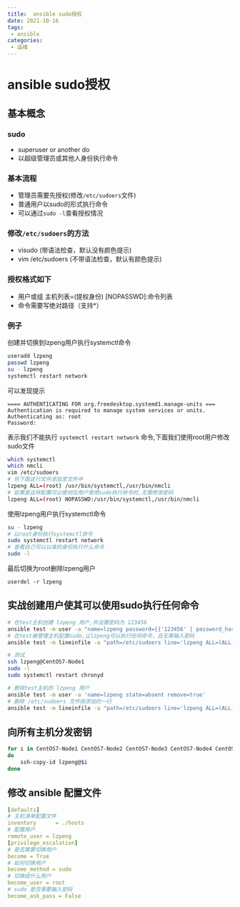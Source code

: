 ```yaml
---
title:  ansible sudo授权
date: 2021-10-16
tags:
 - ansible
categories:
 - 运维
---
```


# ansible sudo授权

## 基本概念

### sudo

- superuser or another do
- 以超级管理员或其他人身份执行命令

### 基本流程

- 管理员需要先授权(修改`/etc/sudoers`文件)
- 普通用户以sudo的形式执行命令
- 可以通过`sudo -l`查看授权情况

### 修改`/etc/sudoers`的方法

- visudo (带语法检查，默认没有颜色提示)
- vim /etc/sudoers (不带语法检查，默认有颜色提示)

### 授权格式如下

- 用户或组 主机列表=(提权身份) [NOPASSWD]:命令列表
- 命令需要写绝对路径（支持*）

### 例子


创建并切换到lzpeng用户执行systemctl命令

```bash
useradd lzpeng
passwd lzpeng
su - lzpeng
systemctl restart network
```

可以发现提示
```
==== AUTHENTICATING FOR org.freedesktop.systemd1.manage-units ===
Authentication is required to manage system services or units.
Authenticating as: root
Password:
```
表示我们不能执行 `systemctl restart network` 命令,下面我们使用root用户修改sudo文件

```bash
which systemctl
which nmcli
vim /etc/sudoers
# 将下面这行文件添加至文件中
lzpeng ALL=(root) /usr/bin/systemctl,/usr/bin/nmcli
# 如果是这样配置可以使对应用户使用sudo执行命令时,无需修改密码
lzpeng ALL=(root) NOPASSWD:/usr/bin/systemctl,/usr/bin/nmcli
```

使用lzpeng用户执行systemctl命令

```bash
su - lzpeng
# 以root身份执行systemctl命令
sudo systemctl restart network
# 查看自己可以以谁的身份执行什么命令
sudo -l
```

最后切换为root删除lzpeng用户

```
userdel -r lzpeng
```

## 实战创建用户使其可以使用sudo执行任何命令

```bash
# 在test主机创建 lzpeng 用户,并设置密码为 123456
ansible test -m user -a "name=lzpeng password={{'123456' | password_hash('sha512')}}"
# 在test被管理主机配置sudo,让lzpeng可以执行任何命令，且无需输入密码
ansible test -m lineinfile -a "path=/etc/sudoers line='lzpeng ALL=(ALL) NOPASSWD:ALL'"

# 测试
ssh lzpeng@CentOS7-Node1
sudo -l
sudo systemctl restart chronyd

# 删除test主机的 lzpeng 用户
ansible test -m user -a 'name=lzpeng state=absent remove=true'
# 删除 /etc/sudoers 文件刚添加的一行
ansible test -m lineinfile -a "path=/etc/sudoers line='lzpeng ALL=(ALL) NOPASSWD:ALL' state=absent"
```


## 向所有主机分发密钥

```bash
for i in CentOS7-Node1 CentOS7-Node2 CentOS7-Node3 CentOS7-Node4 CentOS7-Node5
do
    ssh-copy-id lzpeng@$i
done
```

## 修改 ansible 配置文件

```yml
[defaults]
# 主机清单配置文件
inventory      = ./hosts
# 配置用户
remote_user = lzpeng
[privilege_escalation]
# 是否需要切换用户
become = True
# 如何切换用户
become_method = sudo
# 切换成什么用户
become_user = root
# sudo 是否需要输入密码
become_ask_pass = False

```
